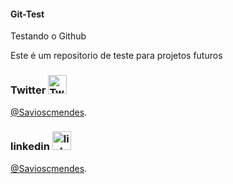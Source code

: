 #### Git-Test

Testando o Github 

Este é um repositorio de teste para projetos futuros 

### Twitter <img src="" alt="Twitter" width="30" />

[@Savioscmendes](https://twitter.com/savioscmendes).

### linkedin <img src="" alt="linkedin" width="30" />

[@Savioscmendes](https://www.linkedin.com/in/sávio-samuel-correa-mendes-6199131a4/).
